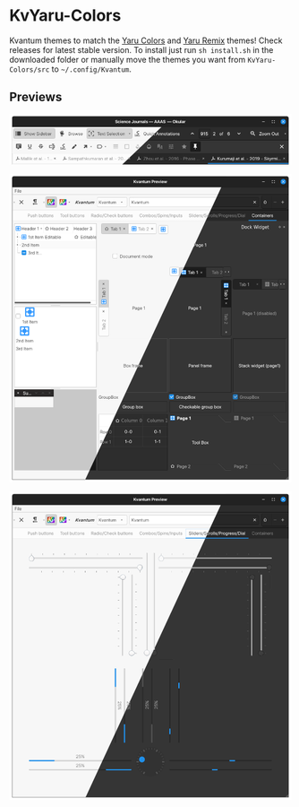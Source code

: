 # KvYaru-Colors
Kvantum themes to match the [Yaru Colors](https://github.com/Jannomag/Yaru-Colors) and [Yaru Remix](https://github.com/Muqtxdir/yaru-remix) themes! Check releases for latest stable version. To install just run `sh install.sh` in the downloaded folder or manually move the themes you want from `KvYaru-Colors/src` to `~/.config/Kvantum`.

## Previews

![Okular Preview](./images/KvYaru%20Colors%20Preview%201.png)

![Kvantum Preview 1](./images/KvYaru%20Colors%20Preview%202.png)

![Kvantum Preview 2](./images/KvYaru%20Colors%20Preview%203.png)
